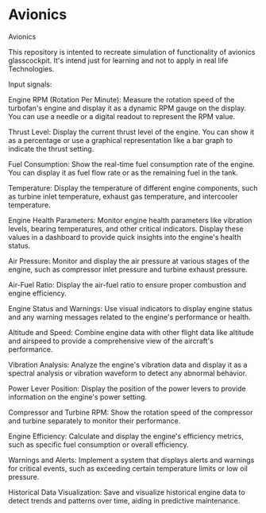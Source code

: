 # Avionics
Avionics

This repository is intented to recreate simulation of functionality of avionics glasscockpit.
It's intend just for learning and not to apply in real life Technologies.




Input signals:

Engine RPM (Rotation Per Minute): Measure the rotation speed of the turbofan's engine and display it as a dynamic RPM gauge on the display. You can use a needle or a digital readout to represent the RPM value.

Thrust Level: Display the current thrust level of the engine. You can show it as a percentage or use a graphical representation like a bar graph to indicate the thrust setting.

Fuel Consumption: Show the real-time fuel consumption rate of the engine. You can display it as fuel flow rate or as the remaining fuel in the tank.

Temperature: Display the temperature of different engine components, such as turbine inlet temperature, exhaust gas temperature, and intercooler temperature.

Engine Health Parameters: Monitor engine health parameters like vibration levels, bearing temperatures, and other critical indicators. Display these values in a dashboard to provide quick insights into the engine's health status.

Air Pressure: Monitor and display the air pressure at various stages of the engine, such as compressor inlet pressure and turbine exhaust pressure.

Air-Fuel Ratio: Display the air-fuel ratio to ensure proper combustion and engine efficiency.

Engine Status and Warnings: Use visual indicators to display engine status and any warning messages related to the engine's performance or health.

Altitude and Speed: Combine engine data with other flight data like altitude and airspeed to provide a comprehensive view of the aircraft's performance.

Vibration Analysis: Analyze the engine's vibration data and display it as a spectral analysis or vibration waveform to detect any abnormal behavior.

Power Lever Position: Display the position of the power levers to provide information on the engine's power setting.

Compressor and Turbine RPM: Show the rotation speed of the compressor and turbine separately to monitor their performance.

Engine Efficiency: Calculate and display the engine's efficiency metrics, such as specific fuel consumption or overall efficiency.

Warnings and Alerts: Implement a system that displays alerts and warnings for critical events, such as exceeding certain temperature limits or low oil pressure.

Historical Data Visualization: Save and visualize historical engine data to detect trends and patterns over time, aiding in predictive maintenance.
